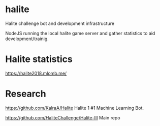 # halite
Halite challenge bot and development infrastructure

NodeJS running the local halite game server and gather statistics to aid development/trainig.

# Halite statistics
https://halite2018.mlomb.me/

# Research
https://github.com/KalraA/Halite
Halite 1 #1 Machine Learning Bot.

https://github.com/HaliteChallenge/Halite-III
Main repo